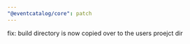 ```yaml
---
"@eventcatalog/core": patch
---
```


fix: build directory is now copied over to the users proejct dir

